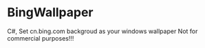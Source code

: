 # BingWallpaper
C#, Set cn.bing.com backgroud as your windows wallpaper
Not for commercial purposes!!!

